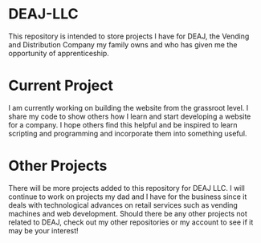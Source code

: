 # DEAJ-LLC
This repository is intended to store projects I have for DEAJ, the Vending and Distribution Company my family owns and who has given me the opportunity of apprenticeship.

# Current Project
I am currently working on building the website from the grassroot level. I share my code to show others how I learn and start developing a website for a company. I hope others find this helpful and be inspired to learn scripting and programming and incorporate them into something useful.

# Other Projects
There will be more projects added to this repository for DEAJ LLC. I will continue to work on projects my dad and I have for the business since it deals with technological advances on retail services such as vending machines and web development.
Should there be any other projects not related to DEAJ, check out my other repositories or my account to see if it may be your interest!
